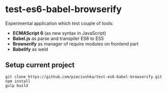 # test-es6-babel-browserify

Experimental application which test couple of tools:
 - **ECMAScript 6** (as new syntax in JavaScript)
 - **Babel.js** as parse and transpiler ES6 to ES5
 - **Browserify** as manager of require modules on frontend part
 - **Babelify** as weld

## Setup current project

```
git clone https://github.com/piecioshka/test-es6-babel-browserify.git
npm install
gulp build
```
